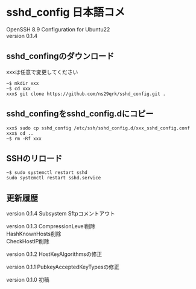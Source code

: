 # sshd_config 日本語コメ

OpenSSH 8.9 Configuration for Ubuntu22  
version 0.1.4

## sshd_confingのダウンロード

xxxは任意で変更してください

```Shell
~$ mkdir xxx
~$ cd xxx
xxx$ git clone https://github.com/ns29qrk/sshd_config.git .
```

## sshd_confingをsshd_config.dにコピー

```Shell
xxx$ sudo cp sshd_config /etc/ssh/sshd_config.d/xxx_sshd_config.conf
xxx$ cd ..
~$ rm -Rf xxx
```

## SSHのリロード

```Shell
~$ sudo systemctl restart sshd
sudo systemctl restart sshd.service
```

## 更新履歴
version 0.1.4   Subsystem Sftpコメントアウト

version 0.1.3   CompressionLevel削除  
                HashKnownHosts削除  
                CheckHostIP削除  

version 0.1.2   HostKeyAlgorithmsの修正

version 0.1.1   PubkeyAcceptedKeyTypesの修正

version 0.1.0   初稿